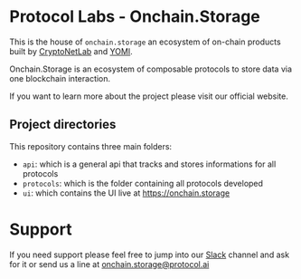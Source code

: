 # Protocol Labs - Onchain.Storage

This is the house of `onchain.storage` an ecosystem of on-chain products built by [CryptoNetLab](https://cryptonet.org/) and [YOMI](https://yomi.digital).

Onchain.Storage is an ecosystem of composable protocols to store data via one blockchain interaction.

If you want to learn more about the project please visit our official website.

## Project directories

This repository contains three main folders:

- `api`: which is a general api that tracks and stores informations for all protocols
- `protocols`: which is the folder containing all protocols developed
- `ui`: which contains the UI live at https://onchain.storage
# Support

If you need support please feel free to jump into our [Slack](https://filecoinproject.slack.com/archives/C03CJKWP2DR) channel and ask for it or send us a line at onchain.storage@protocol.ai